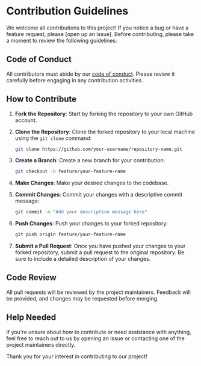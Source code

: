 # Contribution Guidelines

We welcome all contributions to this project! If you notice a bug or have a feature request, please [open up an issue]. Before contributing, please take a moment to review the following guidelines:

## Code of Conduct

All contributors must abide by our [code of conduct](https://github.com/cmulya/DATA551-Project/blob/main/CODE_OF_CONDUCT.md). Please review it carefully before engaging in any contribution activities.

## How to Contribute

1. **Fork the Repository**: Start by forking the repository to your own GitHub account.

2. **Clone the Repository**: Clone the forked repository to your local machine using the `git clone` command:

   ```bash
   git clone https://github.com/your-username/repository-name.git
   ```

3. **Create a Branch**: Create a new branch for your contribution:

   ```bash
   git checkout -b feature/your-feature-name
   ```

4. **Make Changes**: Make your desired changes to the codebase.

5. **Commit Changes**: Commit your changes with a descriptive commit message:

   ```bash
   git commit -m "Add your descriptive message here"
   ```

6. **Push Changes**: Push your changes to your forked repository:

   ```bash
   git push origin feature/your-feature-name
   ```

7. **Submit a Pull Request**: Once you have pushed your changes to your forked repository, submit a pull request to the original repository. Be sure to include a detailed description of your
   changes.

## Code Review

All pull requests will be reviewed by the project maintainers. Feedback will be provided, and changes may be requested before merging.

## Help Needed

If you're unsure about how to contribute or need assistance with anything, feel free to reach out to us by opening an issue or contacting one of the project maintainers directly.

Thank you for your interest in contributing to our project!
